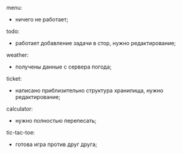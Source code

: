 menu:
- ничего не работает;

todo:
- работает добавление задачи в стор, нужно редактирование;

weather:
- получены данные с сервера погода;

ticket:
- написано приблизительно структура хранилища, нужно редактирование;

calculator:
- нужно полностью перепесать;

tic-tac-toe:
- готова игра против друг друга;
